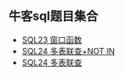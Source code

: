 ## 牛客sql题目集合

- [SQL23 窗口函数](MySQL_Code/SQL23.md)
- [SQL24 多表联查+NOT IN](MySQL_Code/SQL24.md)
- [SQL24 多表联查](MySQL_Code/SQL25.md)